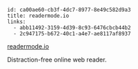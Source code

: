 ```
id: ca00ae60-cb3f-4dc7-8977-8e49c582d9a3
title: readermode.io
links:
  - abb11492-3159-4d39-8c93-6476cbcb44b2
  - 2c947175-b672-40c1-a4e7-ae8117af8937
```

[readermode.io](https://readermode.io)

Distraction-free online web reader.
